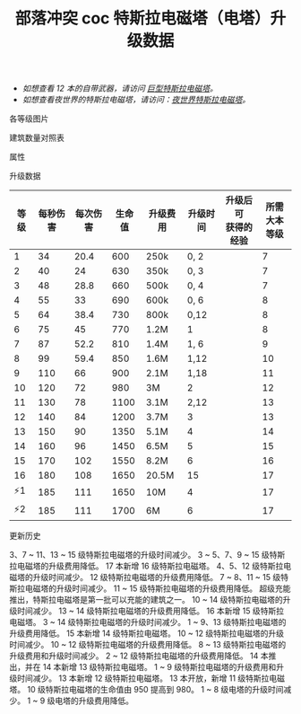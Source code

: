 ﻿---
title: "部落冲突 coc 特斯拉电磁塔（电塔）升级数据"
navTitle: "特斯拉电磁塔"
shownTitle: "特斯拉电磁塔（电塔）"
description: "隐藏在地下的特斯拉电磁塔就像一个危险陷阱！法师在这个防御建筑中注入了雷电的力量，当敌军地面或空中部队靠近时，特斯拉电磁塔会弹出并运用雷电之力攻击这些倒霉蛋。"
module: upgrade-home
imgFolder: home_buildings/0307
wiki: https://clashofclans.fandom.com/wiki/Hidden_Tesla
canonical: /upgrade/0307-Hidden-Tesla
---

- *如想查看 12 本的自带武器，请访问 [巨型特斯拉电磁塔](/upgrade/030c-Giga-Tesla)。*
- *如想查看夜世界的特斯拉电磁塔，请访问：[夜世界特斯拉电磁塔](/upgrade/1103-Hidden-Tesla)。*

<UnitInfo :folder="$frontmatter.imgFolder" imgSrc="Hidden_Tesla16.png" :imgAlt="$frontmatter.navTitle" :description="$frontmatter.description" :isSmallImg="true" />

<SmallTitle>各等级图片</SmallTitle>

<Panel>
    <UnitImgGroup title="特斯拉电磁塔" :folder="$frontmatter.imgFolder">
        <UnitImg imgTitle="1 级" imgSrc="Hidden_Tesla1.png" />
        <UnitImg imgTitle="2 级" imgSrc="Hidden_Tesla2.png" />
        <UnitImg imgTitle="3 级" imgSrc="Hidden_Tesla3.png" />
        <UnitImg imgTitle="4 级" imgSrc="Hidden_Tesla4.png" />
        <UnitImg imgTitle="5 级" imgSrc="Hidden_Tesla5.png" />
        <UnitImg imgTitle="6 级" imgSrc="Hidden_Tesla6.png" />
        <UnitImg imgTitle="7 级" imgSrc="Hidden_Tesla7.png" />
        <UnitImg imgTitle="8 级" imgSrc="Hidden_Tesla8.png" />
        <UnitImg imgTitle="9 级" imgSrc="Hidden_Tesla9.png" />
        <UnitImg imgTitle="10 级" imgSrc="Hidden_Tesla10.png" />
        <UnitImg imgTitle="11 级" imgSrc="Hidden_Tesla11.png" />
        <UnitImg imgTitle="12 级" imgSrc="Hidden_Tesla12.png" />
        <UnitImg imgTitle="13 级" imgSrc="Hidden_Tesla13.png" />
        <UnitImg imgTitle="14 级" imgSrc="Hidden_Tesla14.png" />
        <UnitImg imgTitle="15 级" imgSrc="Hidden_Tesla15.png" />
        <UnitImg imgTitle="16 级" imgSrc="Hidden_Tesla16.png" />
    </UnitImgGroup>
</Panel>

<SmallTitle>建筑数量对照表</SmallTitle>

<BuildingNum>
    <BuildingNumRow title="大本等级" num="1 - 6, 7, 8, 9 - 11, 12 - 17" />
    <BuildingNumRow title="建筑数量" num="    0, 2, 3,      4,       5" />
</BuildingNum>

<SmallTitle>属性</SmallTitle>

<UnitProperties>
    <UnitProperty pKey="占地面积" pValue="2×2" />
    <UnitProperty pKey="判定面积" pValue="1×1" :isJudgeSquare="true" />
    <UnitProperty pKey="伤害类型" pValue="单体伤害" />
    <UnitProperty pKey="攻击的目标" pValue="地面和空中目标" />
    <UnitProperty pKey="触发距离" pValue="6 格" />   
    <UnitProperty pKey="射程" pValue="7 格" />
    <UnitProperty pKey="攻速" pValue="0.6 秒/次" />
</UnitProperties>

<SmallTitle>升级数据</SmallTitle>

<script setup>
const tableExtraInfo = [
    {
        "column": 4,
        "type": "cost",
        "gpClass": "building",
        "icon": "Gold"
    },
    {
        "column": 5,
        "type": "time",
        "gpClass": "building"
    },
    {
        "column": 6,
        "type": "exp",
        "icon": "Exp"
    }
];
</script>

<UnitTable :tableExtraInfo="tableExtraInfo">

| 等级 | 每秒伤害 | 每次伤害 | 生命值 | 升级费用 |  升级时间  |升级后可<br>获得的经验| 所需<br>大本等级 |
| ---- |   ---   |   ---   |   ---  |   ---   |    ---    |        ---          |       ---      |
|   1  |    34   |   20.4  |   600  |  250k   |   0, 2    |                     |        7       |
|   2  |    40   |   24    |   630  |  350k   |   0, 3    |                     |        7       |
|   3  |    48   |   28.8  |   660  |  500k   |   0, 4    |                     |        7       |
|   4  |    55   |   33    |   690  |  600k   |   0, 6    |                     |        8       |
|   5  |    64   |   38.4  |   730  |  800k   |   0,12    |                     |        8       |
|   6  |    75   |   45    |   770  |  1.2M   |   1       |                     |        8       |
|   7  |    87   |   52.2  |   810  |  1.4M   |   1, 6    |                     |        9       |
|   8  |    99   |   59.4  |   850  |  1.6M   |   1,12    |                     |       10       |
|   9  |   110   |   66    |   900  |  2.1M   |   1,18    |                     |       11       |
|  10  |   120   |   72    |   980  |    3M   |   2       |                     |       12       |
|  11  |   130   |   78    |  1100  |  3.1M   |   2,12    |                     |       13       |
|  12  |   140   |   84    |  1200  |  3.7M   |   3       |                     |       13       |
|  13  |   150   |   90    |  1350  |  5.1M   |   4       |                     |       14       |
|  14  |   160   |   96    |  1450  |  6.5M   |   5       |                     |       15       |
|  15  |   170   |  102    |  1550  |  8.2M   |   6       |                     |       16       |
|  16  |   180   |  108    |  1650  | 20.5M   |  15       |                     |       17       |
| ⚡1  |   185   |  111    |  1650  |   10M   |   4       |                     |       17       |
| ⚡2  |   185   |  111    |  1700  |    6M   |   6       |                     |       17       |
</UnitTable>

<SmallTitle>更新历史</SmallTitle>

<Timeline>
    <TimelineItem date="2025/03/24">
        <TimelineRow>3、7 ~ 11、13 ~ 15 级特斯拉电磁塔的升级时间减少。</TimelineRow>
        <TimelineRow>3 ~ 5、7、9 ~ 15 级特斯拉电磁塔的升级费用降低。</TimelineRow>
    </TimelineItem>
    <TimelineItem date="2025/02/10">
        <TimelineRow>17 本新增 16 级特斯拉电磁塔。</TimelineRow>
        <TimelineRow>4、5、12 级特斯拉电磁塔的升级时间减少。</TimelineRow>
        <TimelineRow>12 级特斯拉电磁塔的升级费用降低。</TimelineRow>
    </TimelineItem>
    <TimelineItem date="2024/11/25">
        <TimelineRow>7 ~ 8、11 ~ 15 级特斯拉电磁塔的升级时间减少。</TimelineRow>
        <TimelineRow>11 ~ 15 级特斯拉电磁塔的升级费用降低。</TimelineRow>
    </TimelineItem>
    <TimelineItem date="2024/09/09">
        <TimelineRow>超级充能推出，特斯拉电磁塔是第一批可以充能的建筑之一。</TimelineRow>
    </TimelineItem>
    <TimelineItem date="2024/06/18">
        <TimelineRow>10 ~ 14 级特斯拉电磁塔的升级时间减少。</TimelineRow>
        <TimelineRow>13 ~ 14 级特斯拉电磁塔的升级费用降低。</TimelineRow>
    </TimelineItem>
    <TimelineItem date="2024/02/27">
        <TimelineRow>16 本新增 15 级特斯拉电磁塔。</TimelineRow>
    </TimelineItem>
    <TimelineItem date="2023/12/12">
        <TimelineRow>3 ~ 14 级特斯拉电磁塔的升级时间减少。</TimelineRow>
        <TimelineRow>1 ~ 9、13 级特斯拉电磁塔的升级费用降低。</TimelineRow>
    </TimelineItem>
    <TimelineItem date="2023/06/12">
        <TimelineRow>15 本新增 14 级特斯拉电磁塔。</TimelineRow>
        <TimelineRow>10 ~ 12 级特斯拉电磁塔的升级时间减少。</TimelineRow>
        <TimelineRow>10 ~ 12 级特斯拉电磁塔的升级费用降低。</TimelineRow>
    </TimelineItem>
    <TimelineItem date="2022/10/10">
        <TimelineRow>8 ~ 13 级特斯拉电磁塔的升级费用和升级时间减少。</TimelineRow>
    </TimelineItem>
    <TimelineItem date="2021/12/09">
        <TimelineRow>2 ~ 12 级特斯拉电磁塔的升级费用降低。</TimelineRow>
    </TimelineItem>
    <TimelineItem date="2021/04/12">
        <TimelineRow>14 本推出，并在 14 本新增 13 级特斯拉电磁塔。</TimelineRow>
        <TimelineRow>1 ~ 9 级特斯拉电磁塔的升级费用和升级时间减少。</TimelineRow>
    </TimelineItem>
    <TimelineItem date="2020/10/12">
        <TimelineRow>13 本新增 12 级特斯拉电磁塔。</TimelineRow>
    </TimelineItem>
    <TimelineItem date="2019/12/09">
        <TimelineRow>13 本开放，新增 11 级特斯拉电磁塔。</TimelineRow>
    </TimelineItem>
    <TimelineItem date="2019/09/11">
        <TimelineRow>10 级特斯拉电磁塔的生命值由 950 提高到 980。</TimelineRow>
    </TimelineItem>
        <TimelineItem date="2019/04/02">
        <TimelineRow>1 ~ 8 级电塔的升级时间减少。</TimelineRow>
        <TimelineRow>1 ~ 9 级电塔的升级费用降低。</TimelineRow>
    </TimelineItem>
    <TimelineItem :historyBottom="true" />
</Timeline>